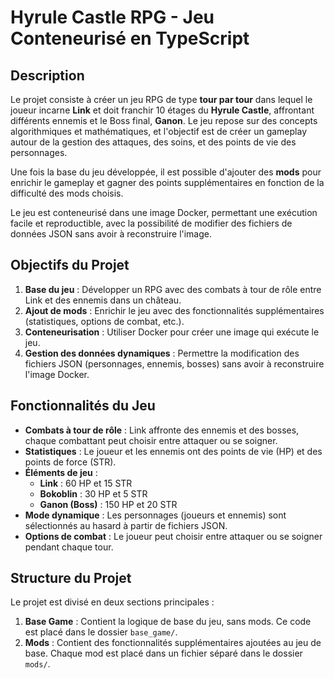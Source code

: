 # Hyrule Castle RPG - Jeu Conteneurisé en TypeScript

## Description

Le projet consiste à créer un jeu RPG de type **tour par tour** dans lequel le joueur incarne **Link** et doit franchir 10 étages du **Hyrule Castle**, affrontant différents ennemis et le Boss final, **Ganon**. Le jeu repose sur des concepts algorithmiques et mathématiques, et l'objectif est de créer un gameplay autour de la gestion des attaques, des soins, et des points de vie des personnages.

Une fois la base du jeu développée, il est possible d'ajouter des **mods** pour enrichir le gameplay et gagner des points supplémentaires en fonction de la difficulté des mods choisis.

Le jeu est conteneurisé dans une image Docker, permettant une exécution facile et reproductible, avec la possibilité de modifier des fichiers de données JSON sans avoir à reconstruire l'image.

## Objectifs du Projet

1. **Base du jeu** : Développer un RPG avec des combats à tour de rôle entre Link et des ennemis dans un château.
2. **Ajout de mods** : Enrichir le jeu avec des fonctionnalités supplémentaires (statistiques, options de combat, etc.).
3. **Conteneurisation** : Utiliser Docker pour créer une image qui exécute le jeu.
4. **Gestion des données dynamiques** : Permettre la modification des fichiers JSON (personnages, ennemis, bosses) sans avoir à reconstruire l'image Docker.

## Fonctionnalités du Jeu

- **Combats à tour de rôle** : Link affronte des ennemis et des bosses, chaque combattant peut choisir entre attaquer ou se soigner.
- **Statistiques** : Le joueur et les ennemis ont des points de vie (HP) et des points de force (STR).
- **Éléments de jeu** :
  - **Link** : 60 HP et 15 STR
  - **Bokoblin** : 30 HP et 5 STR
  - **Ganon (Boss)** : 150 HP et 20 STR
- **Mode dynamique** : Les personnages (joueurs et ennemis) sont sélectionnés au hasard à partir de fichiers JSON.
- **Options de combat** : Le joueur peut choisir entre attaquer ou se soigner pendant chaque tour.

## Structure du Projet

Le projet est divisé en deux sections principales :

1. **Base Game** : Contient la logique de base du jeu, sans mods. Ce code est placé dans le dossier `base_game/`.
2. **Mods** : Contient des fonctionnalités supplémentaires ajoutées au jeu de base. Chaque mod est placé dans un fichier séparé dans le dossier `mods/`.
